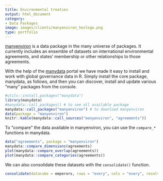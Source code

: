 ```yaml
---
title: Environmental treaties
output: html_document
category:
- Data Packages
image: images/clients/manyenviron_hexlogo.png
type: portfolio
---
```




[manyenviron](https://globalgov.github.io/manyenviron/) is a data package in the many universe of packages. It currently includes an ensemble of datasets on international environmental agreements, and states’ membership or other relationships to those agreements.

With the help of the [manydata](https://manydata.ch/) portal we have made it easy to install and work with global governance data in R. Simply install the core package, manydata, as follows, and then you can discover, install and update various “many” packages from the console.



```r
#utils::install.packages("manydata")
library(manydata)
#manydata::call_packages() # to see all available package
manydata::call_packages("manyenviron") # to download manyenviron
data(package = "manyenviron")
knitr::kable(manydata::call_sources("manyenviron", "agreements"))
```

To "compare" the data available in manyenviron, you can use the `compare_*` functions in manydata.


```r
data("agreements", package = "manyenviron")
manydata::compare_dimensions(agreements)
plot(manydata::compare_overlap(agreements))
plot(manydata::compare_categories(agreements))
```

We can also consolidate these datasets with the `consolidate()` function.


```r
consolidate(datacube = emperors, rows = "every", cols = "every", resolve = "random", key = "ID")
```
